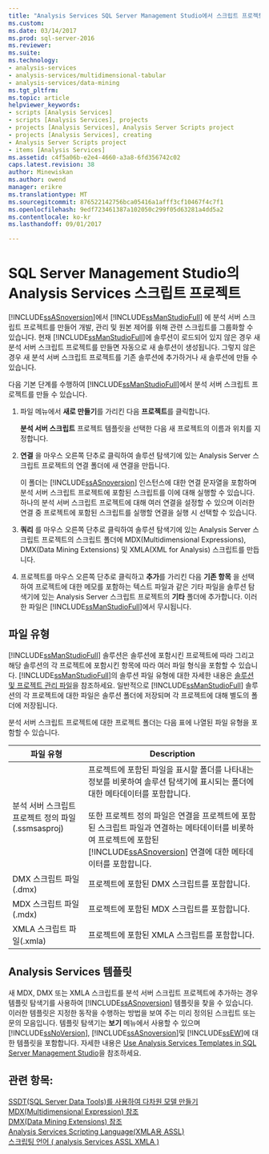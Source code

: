 ```yaml
---
title: "Analysis Services SQL Server Management Studio에서 스크립트 프로젝트 | Microsoft Docs"
ms.custom: 
ms.date: 03/14/2017
ms.prod: sql-server-2016
ms.reviewer: 
ms.suite: 
ms.technology:
- analysis-services
- analysis-services/multidimensional-tabular
- analysis-services/data-mining
ms.tgt_pltfrm: 
ms.topic: article
helpviewer_keywords:
- scripts [Analysis Services]
- scripts [Analysis Services], projects
- projects [Analysis Services], Analysis Server Scripts project
- projects [Analysis Services], creating
- Analysis Server Scripts project
- items [Analysis Services]
ms.assetid: c4f5a06b-e2e4-4660-a3a8-6fd356742c02
caps.latest.revision: 38
author: Minewiskan
ms.author: owend
manager: erikre
ms.translationtype: MT
ms.sourcegitcommit: 876522142756bca05416a1afff3cf10467f4c7f1
ms.openlocfilehash: 9edf723461387a102050c299f05d63281a4dd5a2
ms.contentlocale: ko-kr
ms.lasthandoff: 09/01/2017

---
```

# <a name="analysis-services-scripts-project-in-sql-server-management-studio"></a>SQL Server Management Studio의 Analysis Services 스크립트 프로젝트
  [!INCLUDE[ssASnoversion](../../includes/ssasnoversion-md.md)]에서 [!INCLUDE[ssManStudioFull](../../includes/ssmanstudiofull-md.md)] 에 분석 서버 스크립트 프로젝트를 만들어 개발, 관리 및 원본 제어를 위해 관련 스크립트를 그룹화할 수 있습니다. 현재 [!INCLUDE[ssManStudioFull](../../includes/ssmanstudiofull-md.md)]에 솔루션이 로드되어 있지 않은 경우 새 분석 서버 스크립트 프로젝트를 만들면 자동으로 새 솔루션이 생성됩니다. 그렇지 않은 경우 새 분석 서버 스크립트 프로젝트를 기존 솔루션에 추가하거나 새 솔루션에 만들 수 있습니다.  
  
 다음 기본 단계를 수행하여 [!INCLUDE[ssManStudioFull](../../includes/ssmanstudiofull-md.md)]에서 분석 서버 스크립트 프로젝트를 만들 수 있습니다.  
  
1.  파일 메뉴에서 **새로 만들기**를 가리킨 다음 **프로젝트**를 클릭합니다.  
  
     **분석 서버 스크립트** 프로젝트 템플릿을 선택한 다음 새 프로젝트의 이름과 위치를 지정합니다.  
  
2.  **연결** 을 마우스 오른쪽 단추로 클릭하여 솔루션 탐색기에 있는 Analysis Server 스크립트 프로젝트의 연결 폴더에 새 연결을 만듭니다.  
  
     이 폴더는 [!INCLUDE[ssASnoversion](../../includes/ssasnoversion-md.md)] 인스턴스에 대한 연결 문자열을 포함하며 분석 서버 스크립트 프로젝트에 포함된 스크립트를 이에 대해 실행할 수 있습니다. 하나의 분석 서버 스크립트 프로젝트에 대해 여러 연결을 설정할 수 있으며 이러한 연결 중 프로젝트에 포함된 스크립트를 실행할 연결을 실행 시 선택할 수 있습니다.  
  
3.  **쿼리** 를 마우스 오른쪽 단추로 클릭하여 솔루션 탐색기에 있는 Analysis Server 스크립트 프로젝트의 스크립트 폴더에 MDX(Multidimensional Expressions), DMX(Data Mining Extensions) 및 XMLA(XML for Analysis) 스크립트를 만듭니다.
  
4.  프로젝트를 마우스 오른쪽 단추로 클릭하고 **추가**를 가리킨 다음 **기존 항목** 을 선택하여 프로젝트에 대한 메모를 포함하는 텍스트 파일과 같은 기타 파일을 솔루션 탐색기에 있는 Analysis Server 스크립트 프로젝트의 **기타** 폴더에 추가합니다. 이러한 파일은 [!INCLUDE[ssManStudioFull](../../includes/ssmanstudiofull-md.md)]에서 무시됩니다.  
  
## <a name="file-types"></a>파일 유형  
 [!INCLUDE[ssManStudioFull](../../includes/ssmanstudiofull-md.md)] 솔루션은 솔루션에 포함시킨 프로젝트에 따라 그리고 해당 솔루션의 각 프로젝트에 포함시킨 항목에 따라 여러 파일 형식을 포함할 수 있습니다. [!INCLUDE[ssManStudioFull](../../includes/ssmanstudiofull-md.md)]의 솔루션 파일 유형에 대한 자세한 내용은 [솔루션 및 프로젝트 관리 파일](http://msdn.microsoft.com/library/e19d2859-0b97-4727-ac27-c4c226d86b2f)을 참조하세요. 일반적으로 [!INCLUDE[ssManStudioFull](../../includes/ssmanstudiofull-md.md)] 솔루션의 각 프로젝트에 대한 파일은 솔루션 폴더에 저장되며 각 프로젝트에 대해 별도의 폴더에 저장됩니다.  
  
 분석 서버 스크립트 프로젝트에 대한 프로젝트 폴더는 다음 표에 나열된 파일 유형을 포함할 수 있습니다.  
  
|파일 유형|Description|  
|---------------|-----------------|  
|분석 서버 스크립트 프로젝트 정의 파일(.ssmsasproj)|프로젝트에 포함된 파일을 표시할 폴더를 나타내는 정보를 비롯하여 솔루션 탐색기에 표시되는 폴더에 대한 메타데이터를 포함합니다.<br /><br /> 또한 프로젝트 정의 파일은 연결을 프로젝트에 포함된 스크립트 파일과 연결하는 메타데이터를 비롯하여 프로젝트에 포함된 [!INCLUDE[ssASnoversion](../../includes/ssasnoversion-md.md)] 연결에 대한 메타데이터를 포함합니다.|  
|DMX 스크립트 파일(.dmx)|프로젝트에 포함된 DMX 스크립트를 포함합니다.|  
|MDX 스크립트 파일(.mdx)|프로젝트에 포함된 MDX 스크립트를 포함합니다.|  
|XMLA 스크립트 파일(.xmla)|프로젝트에 포함된 XMLA 스크립트를 포함합니다.|  
  
## <a name="analysis-services-templates"></a>Analysis Services 템플릿  
 새 MDX, DMX 또는 XMLA 스크립트를 분석 서버 스크립트 프로젝트에 추가하는 경우 템플릿 탐색기를 사용하여 [!INCLUDE[ssASnoversion](../../includes/ssasnoversion-md.md)] 템플릿을 찾을 수 있습니다. 이러한 템플릿은 지정한 동작을 수행하는 방법을 보여 주는 미리 정의된 스크립트 또는 문의 모음입니다. 템플릿 탐색기는 **보기** 메뉴에서 사용할 수 있으며 [!INCLUDE[ssNoVersion](../../includes/ssnoversion-md.md)], [!INCLUDE[ssASnoversion](../../includes/ssasnoversion-md.md)]및 [!INCLUDE[ssEW](../../includes/ssew-md.md)]에 대한 템플릿을 포함합니다. 자세한 내용은 [Use Analysis Services Templates in SQL Server Management Studio](../../analysis-services/instances/use-analysis-services-templates-in-sql-server-management-studio.md)을 참조하세요.  
  
## <a name="see-also"></a>관련 항목:  
 [SSDT&#40;SQL Server Data Tools&#41;를 사용하여 다차원 모델 만들기](../../analysis-services/multidimensional-models/creating-multidimensional-models-using-sql-server-data-tools-ssdt.md)   
 [MDX&#40;Multidimensional Expression&#41; 참조](../../mdx/multidimensional-expressions-mdx-reference.md)   
 [DMX&#40;Data Mining Extensions&#41; 참조](../../dmx/data-mining-extensions-dmx-reference.md)   
 [Analysis Services Scripting Language&#40;XMLA용 ASSL&#41;](../../analysis-services/scripting/analysis-services-scripting-language-assl-for-xmla.md)   
 [스크립팅 언어 &#40; analysis Services ASSL XMLA &#41;](../../analysis-services/scripting/analysis-services-scripting-language-assl-for-xmla.md)  
  
  
